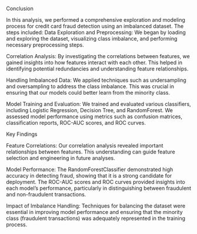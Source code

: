 Conclusion

In this analysis, we performed a comprehensive exploration and modeling process for credit card fraud detection using an imbalanced dataset. The steps included:
Data Exploration and Preprocessing: We began by loading and exploring the dataset, visualizing class imbalance, and performing necessary preprocessing steps.

Correlation Analysis: By investigating the correlations between features, we gained insights into how features interact with each other. This helped in identifying potential redundancies and understanding feature relationships.

Handling Imbalanced Data: We applied techniques such as undersampling and oversampling to address the class imbalance. This was crucial in ensuring that our models could better learn from the minority class.

Model Training and Evaluation: We trained and evaluated various classifiers, including Logistic Regression, Decision Tree, and RandomForest. We assessed model performance using metrics such as confusion matrices, classification reports, ROC-AUC scores, and ROC curves.

Key Findings

Feature Correlations: Our correlation analysis revealed important relationships between features. This understanding can guide feature selection and engineering in future analyses.

Model Performance: The RandomForestClassifier demonstrated high accuracy in detecting fraud, showing that it is a strong candidate for deployment. The ROC-AUC scores and ROC curves provided insights into each model’s performance, particularly in distinguishing between fraudulent and non-fraudulent transactions.

Impact of Imbalance Handling: Techniques for balancing the dataset were essential in improving model performance and ensuring that the minority class (fraudulent transactions) was adequately represented in the training process.
